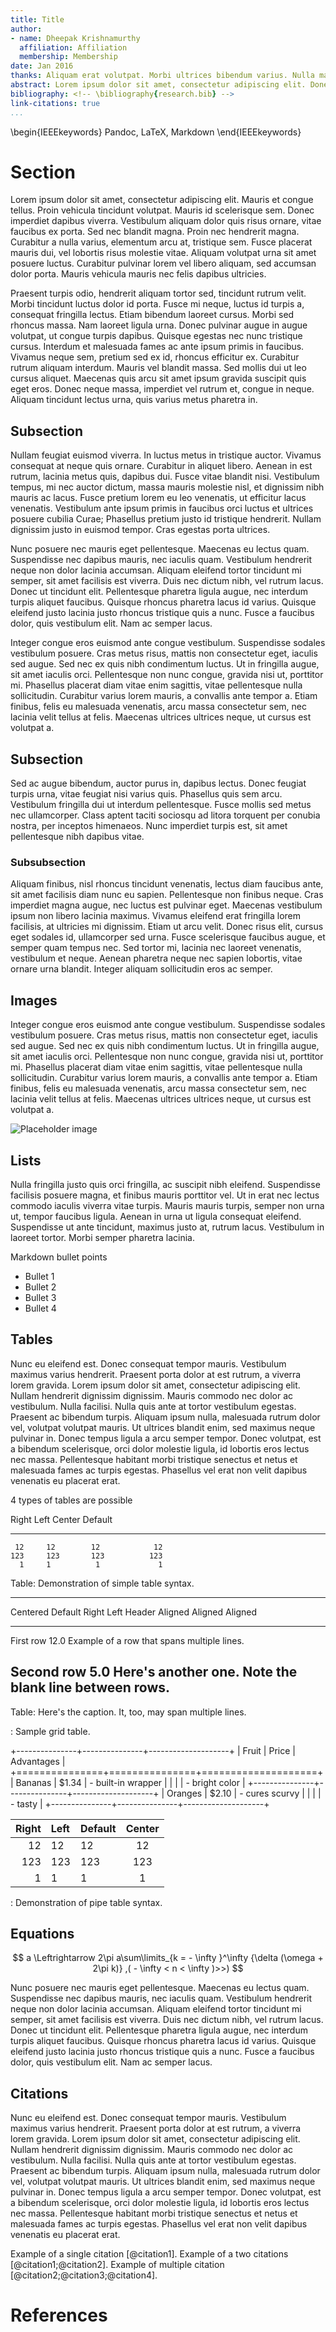 ```yaml
---
title: Title
author:
- name: Dheepak Krishnamurthy
  affiliation: Affiliation
  membership: Membership
date: Jan 2016
thanks: Aliquam erat volutpat. Morbi ultrices bibendum varius. Nulla malesuada, ante nec sollicitudin placerat, metus quam efficitur diam, vel egestas neque ante id lorem. Maecenas gravida pellentesque lacus sed vehicula. Fusce sodales vehicula congue. Donec sagittis pharetra ipsum quis pharetra. Nulla ante lacus, vehicula vel blandit efficitur, tristique at libero. Cras scelerisque, leo ut vulputate ultricies, ante turpis ullamcorper justo, ac gravida ligula sapien non lorem. Donec venenatis facilisis orci. Mauris sollicitudin gravida nisl sollicitudin tincidunt. Praesent eu tristique lacus, iaculis consequat nisl. Sed accumsan ut erat eu gravida. Nunc condimentum varius vulputate. Sed in metus varius, ultrices ex non, sollicitudin velit.
abstract: Lorem ipsum dolor sit amet, consectetur adipiscing elit. Donec faucibus vulputate orci, eget lobortis urna cursus vel. Donec tristique nec magna sed lacinia. Aenean imperdiet ultrices turpis nec lacinia. Duis a quam ornare, auctor lacus eu, blandit ligula. Integer ac velit maximus, congue sem at, fringilla odio. Quisque tincidunt bibendum odio, non condimentum tellus auctor in. Sed mattis ultrices enim in laoreet. Suspendisse eget arcu eros. Mauris vel ante non quam dapibus blandit. Sed consequat blandit odio, et pretium massa ultricies eget. Praesent congue purus est, quis tristique ante euismod sit amet.
bibliography: <!-- \bibliography{research.bib} -->
link-citations: true
...
```


\begin{IEEEkeywords}
Pandoc, LaTeX, Markdown
\end{IEEEkeywords}

# Section

Lorem ipsum dolor sit amet, consectetur adipiscing elit. Mauris et congue tellus. Proin vehicula tincidunt volutpat. Mauris id scelerisque sem. Donec imperdiet dapibus viverra. Vestibulum aliquam dolor quis risus ornare, vitae faucibus ex porta. Sed nec blandit magna. Proin nec hendrerit magna. Curabitur a nulla varius, elementum arcu at, tristique sem. Fusce placerat mauris dui, vel lobortis risus molestie vitae. Aliquam volutpat urna sit amet posuere luctus. Curabitur pulvinar lorem vel libero aliquam, sed accumsan dolor porta. Mauris vehicula mauris nec felis dapibus ultricies.

Praesent turpis odio, hendrerit aliquam tortor sed, tincidunt rutrum velit. Morbi tincidunt luctus dolor id porta. Fusce mi neque, luctus id turpis a, consequat fringilla lectus. Etiam bibendum laoreet cursus. Morbi sed rhoncus massa. Nam laoreet ligula urna. Donec pulvinar augue in augue volutpat, ut congue turpis dapibus. Quisque egestas nec nunc tristique cursus. Interdum et malesuada fames ac ante ipsum primis in faucibus. Vivamus neque sem, pretium sed ex id, rhoncus efficitur ex. Curabitur rutrum aliquam interdum. Mauris vel blandit massa. Sed mollis dui ut leo cursus aliquet. Maecenas quis arcu sit amet ipsum gravida suscipit quis eget eros. Donec neque massa, imperdiet vel rutrum et, congue in neque. Aliquam tincidunt lectus urna, quis varius metus pharetra in.

## Subsection

Nullam feugiat euismod viverra. In luctus metus in tristique auctor. Vivamus consequat at neque quis ornare. Curabitur in aliquet libero. Aenean in est rutrum, lacinia metus quis, dapibus dui. Fusce vitae blandit nisi. Vestibulum tempus, mi nec auctor dictum, massa mauris molestie nisl, et dignissim nibh mauris ac lacus. Fusce pretium lorem eu leo venenatis, ut efficitur lacus venenatis. Vestibulum ante ipsum primis in faucibus orci luctus et ultrices posuere cubilia Curae; Phasellus pretium justo id tristique hendrerit. Nullam dignissim justo in euismod tempor. Cras egestas porta ultrices.

Nunc posuere nec mauris eget pellentesque. Maecenas eu lectus quam. Suspendisse nec dapibus mauris, nec iaculis quam. Vestibulum hendrerit neque non dolor lacinia accumsan. Aliquam eleifend tortor tincidunt mi semper, sit amet facilisis est viverra. Duis nec dictum nibh, vel rutrum lacus. Donec ut tincidunt elit. Pellentesque pharetra ligula augue, nec interdum turpis aliquet faucibus. Quisque rhoncus pharetra lacus id varius. Quisque eleifend justo lacinia justo rhoncus tristique quis a nunc. Fusce a faucibus dolor, quis vestibulum elit. Nam ac semper lacus.


Integer congue eros euismod ante congue vestibulum. Suspendisse sodales vestibulum posuere. Cras metus risus, mattis non consectetur eget, iaculis sed augue. Sed nec ex quis nibh condimentum luctus. Ut in fringilla augue, sit amet iaculis orci. Pellentesque non nunc congue, gravida nisi ut, porttitor mi. Phasellus placerat diam vitae enim sagittis, vitae pellentesque nulla sollicitudin. Curabitur varius lorem mauris, a convallis ante tempor a. Etiam finibus, felis eu malesuada venenatis, arcu massa consectetur sem, nec lacinia velit tellus at felis. Maecenas ultrices ultrices neque, ut cursus est volutpat a.

## Subsection

Sed ac augue bibendum, auctor purus in, dapibus lectus. Donec feugiat turpis urna, vitae feugiat nisi varius quis. Phasellus quis sem arcu. Vestibulum fringilla dui ut interdum pellentesque. Fusce mollis sed metus nec ullamcorper. Class aptent taciti sociosqu ad litora torquent per conubia nostra, per inceptos himenaeos. Nunc imperdiet turpis est, sit amet pellentesque nibh dapibus vitae.

### Subsubsection

Aliquam finibus, nisl rhoncus tincidunt venenatis, lectus diam faucibus ante, sit amet facilisis diam nunc eu sapien. Pellentesque non finibus neque. Cras imperdiet magna augue, nec luctus est pulvinar eget. Maecenas vestibulum ipsum non libero lacinia maximus. Vivamus eleifend erat fringilla lorem facilisis, at ultricies mi dignissim. Etiam ut arcu velit. Donec risus elit, cursus eget sodales id, ullamcorper sed urna. Fusce scelerisque faucibus augue, et semper quam tempus nec. Sed tortor mi, lacinia nec laoreet venenatis, vestibulum et neque. Aenean pharetra neque nec sapien lobortis, vitae ornare urna blandit. Integer aliquam sollicitudin eros ac semper.

## Images

Integer congue eros euismod ante congue vestibulum. Suspendisse sodales vestibulum posuere. Cras metus risus, mattis non consectetur eget, iaculis sed augue. Sed nec ex quis nibh condimentum luctus. Ut in fringilla augue, sit amet iaculis orci. Pellentesque non nunc congue, gravida nisi ut, porttitor mi. Phasellus placerat diam vitae enim sagittis, vitae pellentesque nulla sollicitudin. Curabitur varius lorem mauris, a convallis ante tempor a. Etiam finibus, felis eu malesuada venenatis, arcu massa consectetur sem, nec lacinia velit tellus at felis. Maecenas ultrices ultrices neque, ut cursus est volutpat a.

![Placeholder image](figures/placeholder.jpg)

## Lists

Nulla fringilla justo quis orci fringilla, ac suscipit nibh eleifend. Suspendisse facilisis posuere magna, et finibus mauris porttitor vel. Ut in erat nec lectus commodo iaculis viverra vitae turpis. Mauris mauris turpis, semper non urna ut, tempor faucibus ligula. Aenean in urna ut ligula consequat eleifend. Suspendisse ut ante tincidunt, maximus justo at, rutrum lacus. Vestibulum in laoreet tortor. Morbi semper pharetra lacinia.


Markdown bullet points

* Bullet 1
* Bullet 2
* Bullet 3
* Bullet 4

## Tables

Nunc eu eleifend est. Donec consequat tempor mauris. Vestibulum maximus varius hendrerit. Praesent porta dolor at est rutrum, a viverra lorem gravida. Lorem ipsum dolor sit amet, consectetur adipiscing elit. Nullam hendrerit dignissim dignissim. Mauris commodo nec dolor ac vestibulum. Nulla facilisi. Nulla quis ante at tortor vestibulum egestas. Praesent ac bibendum turpis. Aliquam ipsum nulla, malesuada rutrum dolor vel, volutpat volutpat mauris. Ut ultrices blandit enim, sed maximus neque pulvinar in. Donec tempus ligula a arcu semper tempor. Donec volutpat, est a bibendum scelerisque, orci dolor molestie ligula, id lobortis eros lectus nec massa. Pellentesque habitant morbi tristique senectus et netus et malesuada fames ac turpis egestas. Phasellus vel erat non velit dapibus venenatis eu placerat erat.

4 types of tables are possible

  Right     Left     Center     Default
-------     ------ ----------   -------
     12     12        12            12
    123     123       123          123
      1     1          1             1

Table:  Demonstration of simple table syntax.

-------------------------------------------------------------
 Centered   Default           Right Left
  Header    Aligned         Aligned Aligned
----------- ------- --------------- -------------------------
   First    row                12.0 Example of a row that
                                    spans multiple lines.

  Second    row                 5.0 Here's another one. Note
                                    the blank line between
                                    rows.
-------------------------------------------------------------

Table: Here's the caption. It, too, may span
multiple lines.


: Sample grid table.

+---------------+---------------+--------------------+
| Fruit         | Price         | Advantages         |
+===============+===============+====================+
| Bananas       | $1.34         | - built-in wrapper |
|               |               | - bright color     |
+---------------+---------------+--------------------+
| Oranges       | $2.10         | - cures scurvy     |
|               |               | - tasty            |
+---------------+---------------+--------------------+

| Right | Left | Default | Center |
|------:|:-----|---------|:------:|
|   12  |  12  |    12   |    12  |
|  123  |  123 |   123   |   123  |
|    1  |    1 |     1   |     1  |

  : Demonstration of pipe table syntax.

## Equations


$$ a \Leftrightarrow 2\pi a\sum\limits_{k =  - \infty }^\infty  {\delta (\omega  + 2\pi k)} ,( - \infty  < n < \infty )>>)  $$

Nunc posuere nec mauris eget pellentesque. Maecenas eu lectus quam. Suspendisse nec dapibus mauris, nec iaculis quam. Vestibulum hendrerit neque non dolor lacinia accumsan. Aliquam eleifend tortor tincidunt mi semper, sit amet facilisis est viverra. Duis nec dictum nibh, vel rutrum lacus. Donec ut tincidunt elit. Pellentesque pharetra ligula augue, nec interdum turpis aliquet faucibus. Quisque rhoncus pharetra lacus id varius. Quisque eleifend justo lacinia justo rhoncus tristique quis a nunc. Fusce a faucibus dolor, quis vestibulum elit. Nam ac semper lacus.


## Citations

Nunc eu eleifend est. Donec consequat tempor mauris. Vestibulum maximus varius hendrerit. Praesent porta dolor at est rutrum, a viverra lorem gravida. Lorem ipsum dolor sit amet, consectetur adipiscing elit. Nullam hendrerit dignissim dignissim. Mauris commodo nec dolor ac vestibulum. Nulla facilisi. Nulla quis ante at tortor vestibulum egestas. Praesent ac bibendum turpis. Aliquam ipsum nulla, malesuada rutrum dolor vel, volutpat volutpat mauris. Ut ultrices blandit enim, sed maximus neque pulvinar in. Donec tempus ligula a arcu semper tempor. Donec volutpat, est a bibendum scelerisque, orci dolor molestie ligula, id lobortis eros lectus nec massa. Pellentesque habitant morbi tristique senectus et netus et malesuada fames ac turpis egestas. Phasellus vel erat non velit dapibus venenatis eu placerat erat.

Example of a single citation [@citation1]. Example of a two citations [@citation1;@citation2]. Example of multiple citation [@citation2;@citation3;@citation4].

# References
